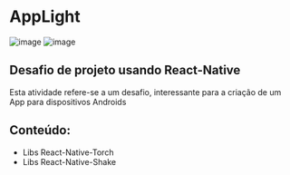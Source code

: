 # AppLight
![image](https://user-images.githubusercontent.com/61188461/173207693-fb4b6be8-baf1-4bbb-bbfa-3e0382123390.png)    ![image](https://user-images.githubusercontent.com/61188461/173207704-4d3354ee-78ca-4d2e-977b-aa129afb41a5.png)

## Desafio de projeto usando React-Native

Esta atividade refere-se a um desafio, interessante para a criação de um App para dispositivos Androids

## Conteúdo:

- Libs React-Native-Torch
- Libs React-Native-Shake

